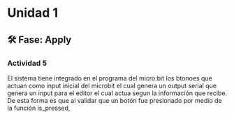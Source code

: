 # Unidad 1

## 🛠 Fase: Apply

### Actividad 5

El sistema tiene integrado en el programa del micro:bit los btonoes que actuan como input inicial del microbit el cual genera un output serial que genera un input para el editor el cual actua segun la información que recibe. De esta forma es que al validar que un botón fue presionado por medio de la función is_pressed,
